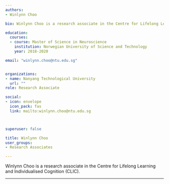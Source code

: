 ```yaml
---
authors:
- Winlynn Choo

bio: Winlynn Choo is a research associate in the Centre for Lifelong Learning and Individualised Cognition (CLIC).

education:
  courses:
  - course: Master of Science in Neuroscience
    institution: Norwegian University of Science and Technology
    year: 2018-2020

email: "winlynn.choo@ntu.edu.sg"


organizations:
- name: Nanyang Technological University
  url: ""
role: Research Associate

social:
- icon: envelope
  icon_pack: fas
  link: mailto:winlynn.choo@ntu.edu.sg



superuser: false

title: Winlynn Choo
user_groups:
- Research Associates

---
```


Winlynn Choo is a research associate in the Centre for Lifelong Learning and Individualised Cognition (CLIC).

--- 

